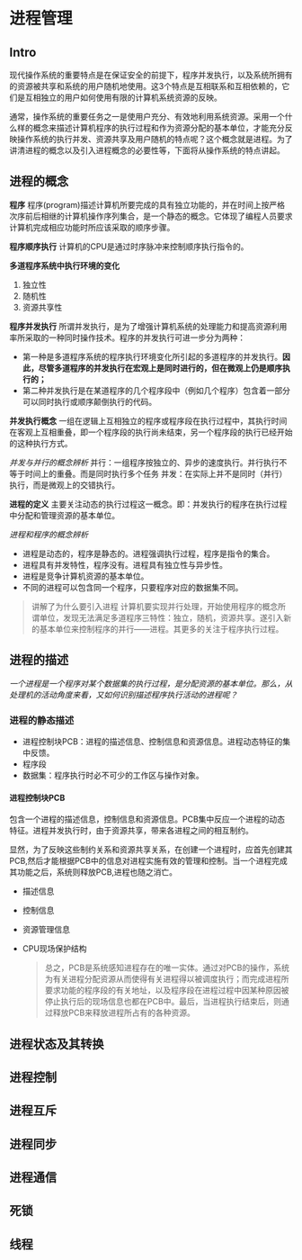 # 进程管理

## Intro

现代操作系统的重要特点是在保证安全的前提下，程序并发执行，以及系统所拥有的资源被共享和系统的用户随机地使用。这3个特点是互相联系和互相依赖的，它们是互相独立的用户如何使用有限的计算机系统资源的反映。

通常，操作系统的重要任务之一是使用户充分、有效地利用系统资源。采用一个什么样的概念来描述计算机程序的执行过程和作为资源分配的基本单位，才能充分反映操作系统的执行并发、资源共享及用户随机的特点呢？这个概念就是进程。为了讲清进程的概念以及引入进程概念的必要性等，下面将从操作系统的特点讲起。

## 进程的概念

**程序** 程序(program)描述计算机所要完成的具有独立功能的，并在时间上按严格次序前后相继的计算机操作序列集合，是一个静态的概念。它体现了编程人员要求计算机完成相应功能时所应该采取的顺序步骤。

**程序顺序执行** 计算机的CPU是通过时序脉冲来控制顺序执行指令的。

**多道程序系统中执行环境的变化**

1. 独立性
2. 随机性
3. 资源共享性

**程序并发执行** 所谓并发执行，是为了增强计算机系统的处理能力和提高资源利用率所采取的一种同时操作技术。程序的并发执行可进一步分为两种：

* 第一种是多道程序系统的程序执行环境变化所引起的多道程序的并发执行。**因此，尽管多道程序的并发执行在宏观上是同时进行的，但在微观上仍是顺序执行的；**
* 第二种并发执行是在某道程序的几个程序段中（例如几个程序）包含着一部分可以同时执行或顺序颠倒执行的代码。

**并发执行概念** 一组在逻辑上互相独立的程序或程序段在执行过程中，其执行时间在客观上互相重叠，即一个程序段的执行尚未结束，另一个程序段的执行已经开始的这种执行方式。

_并发与并行的概念辨析_ 并行：一组程序按独立的、异步的速度执行。并行执行不等于时间上的重叠。而是同时执行多个任务 并发：在实际上并不是同时（并行）执行，而是微观上的交错执行。

**进程的定义** 主要关注动态的执行过程这一概念。即：并发执行的程序在执行过程中分配和管理资源的基本单位。

_进程和程序的概念辨析_

* 进程是动态的，程序是静态的。进程强调执行过程，程序是指令的集合。
* 进程具有并发特性，程序没有。进程具有独立性与异步性。
* 进程是竞争计算机资源的基本单位。
* 不同的进程可以包含同一个程序，只要程序对应的数据集不同。

> 讲解了为什么要引入进程 计算机要实现并行处理，开始使用程序的概念所谓单位，发现无法满足多道程序三特性：独立，随机，资源共享。遂引入新的基本单位来控制程序的并行——进程。其更多的关注于程序执行过程。

## 进程的描述

_一个进程是一个程序对某个数据集的执行过程，是分配资源的基本单位。那么，从处理机的活动角度来看，又如何识别描述程序执行活动的进程呢？_

### 进程的静态描述

* 进程控制块PCB：进程的描述信息、控制信息和资源信息。进程动态特征的集中反馈。
* 程序段
* 数据集：程序执行时必不可少的工作区与操作对象。

#### 进程控制块PCB

包含一个进程的描述信息，控制信息和资源信息。PCB集中反应一个进程的动态特征。进程并发执行时，由于资源共享，带来各进程之间的相互制约。

显然，为了反映这些制约关系和资源共享关系，在创建一个进程时，应首先创建其PCB,然后才能根据PCB中的信息对进程实施有效的管理和控制。当一个进程完成其功能之后，系统则释放PCB,进程也随之消亡。

* 描述信息
* 控制信息
* 资源管理信息
*   CPU现场保护结构

    > 总之，PCB是系统感知进程存在的唯一实体。通过对PCB的操作，系统为有关进程分配资源从而使得有关进程得以被调度执行；而完成进程所要求功能的程序段的有关地址，以及程序段在进程过程中因某种原因被停止执行后的现场信息也都在PCB中。最后，当进程执行结束后，则通过释放PCB来释放进程所占有的各种资源。

## 进程状态及其转换

## 进程控制

## 进程互斥

## 进程同步

## 进程通信

## 死锁

## 线程
